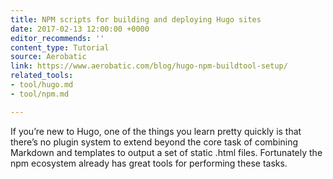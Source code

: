 ```yaml
---
title: NPM scripts for building and deploying Hugo sites
date: 2017-02-13 12:00:00 +0000
editor_recommends: ''
content_type: Tutorial
source: Aerobatic
link: https://www.aerobatic.com/blog/hugo-npm-buildtool-setup/
related_tools:
- tool/hugo.md
- tool/npm.md

---
```

If you’re new to Hugo, one of the things you learn pretty quickly is that there’s no plugin system to extend beyond the core task of combining Markdown and templates to output a set of static .html files. Fortunately the npm ecosystem already has great tools for performing these tasks.
